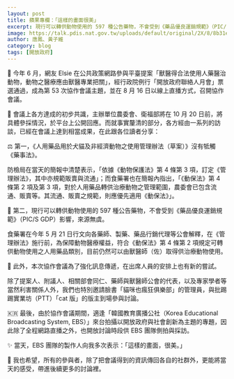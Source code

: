 ```yaml
---
layout: post
title: 蘋果專欄：「這樣的畫面很美」
excerpt: 現行可以轉供動物使用的 597 種公告藥物，不會受到《藥品優良運銷規範》（PIC/S GDP）影響，來源無虞。
image: https://talk.pdis.nat.gov.tw/uploads/default/original/2X/8/8b31e4edccedc00fbee350ae02a52ffcf96fce55.jpeg
author: 唐鳳、黃子維
category: blog
tags: [開放政府]
---
```


🙋 今年 6 月，網友 Elsie 在公共政策網路參與平臺提案「獸醫得合法使用人藥醫治動物，動物之醫療應由獸醫專業把關」，經行政院例行「開放政府聯絡人月會」票選通過，成為第 53 次協作會議主題，並在 8 月 16 日以線上直播方式，召開協作會議。

🤝 會議上各方達成的初步共識，主辦單位農委會、衛福部將在 10 月 20 日前，將具體參採情況，於平台上公開回應。而就事實釐清的部分，各方經由一系列的訪談，已經在會議上達到相當成果，在此跟各位讀者分享：

⚖️ 第一，《人用藥品用於犬貓及非經濟動物之使用管理辦法（草案）》沒有牴觸《藥事法》。

防檢局在當天的簡報中清楚表示，「依據《動物保護法》第 4 條第 3 項，訂定《管理辦法》，其中亦規範販賣與流通」；而食藥署也在簡報內指出，「《動保法》第 4 條第 2 項及第 3 項，對於人用藥品轉供治療動物之管理範圍，農委會已包含流通、販賣等。其流通、販賣之規範，則應優先適用《動保法》」。

💊 第二，現行可以轉供動物使用的 597 種公告藥物，不會受到《藥品優良運銷規範》（PIC/S GDP）影響，來源無虞。

食藥署在今年 5 月 21 日行文向各藥師、製藥、藥品行銷代理等公會解釋，在《管理辦法》施行前，為保障動物醫療權益，符合《動保法》第 4 條第 2 項規定可轉供動物使用之人用藥品類別，目前仍然可以由獸醫師（佐）取得供治療動物使用。

📲 此外，本次協作會議為了強化訊息傳遞，在出席人員的安排上也有新的嘗試。

除了提案人、附議人、相關部會同仁、藥師與獸醫師公會的代表，以及專家學者等當然利害關係人外，我們也特別邀請臉書「貓咪也瘋狂俱樂部」的管理員，與批踢踢實業坊（PTT）「cat 版」的版主到場參與討論。

🇰🇷 最後，由於協作會議期間，適逢「韓國教育廣播公社（Korea Educational Broadcasting System, EBS）」來台拍攝以開放政府與社會創新為主題的專題，因此除了全程網路直播之外，也開放討論時段供 EBS 團隊側拍與採訪。

✨ 當天，EBS 團隊的製作人向我多次表示：「這樣的畫面，很美。」

🌈 我也希望，所有的參與者，除了把會議得到的資訊傳回各自的社群外，更能將當天的感受，帶進後續更多的討論裡。
